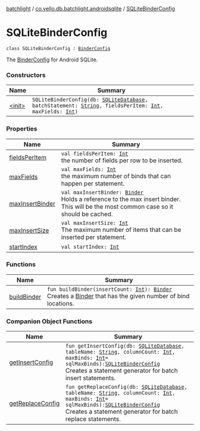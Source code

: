 [batchlight](../../index.md) / [co.yello.db.batchlight.androidsqlite](../index.md) / [SQLiteBinderConfig](index.md)

# SQLiteBinderConfig

`class SQLiteBinderConfig : `[`BinderConfig`](../../co.yello.db.batchlight/-binder-config/index.md)

The [BinderConfig](../../co.yello.db.batchlight/-binder-config/index.md) for Android SQLite.

### Constructors

| Name | Summary |
|---|---|
| [&lt;init&gt;](-init-.md) | `SQLiteBinderConfig(db: `[`SQLiteDatabase`](https://developer.android.com/reference/android/database/sqlite/SQLiteDatabase.html)`, batchStatement: `[`String`](https://kotlinlang.org/api/latest/jvm/stdlib/kotlin/-string/index.html)`, fieldsPerItem: `[`Int`](https://kotlinlang.org/api/latest/jvm/stdlib/kotlin/-int/index.html)`, maxFields: `[`Int`](https://kotlinlang.org/api/latest/jvm/stdlib/kotlin/-int/index.html)`)` |

### Properties

| Name | Summary |
|---|---|
| [fieldsPerItem](fields-per-item.md) | `val fieldsPerItem: `[`Int`](https://kotlinlang.org/api/latest/jvm/stdlib/kotlin/-int/index.html)<br>the number of fields per row to be inserted. |
| [maxFields](max-fields.md) | `val maxFields: `[`Int`](https://kotlinlang.org/api/latest/jvm/stdlib/kotlin/-int/index.html)<br>the maximum number of binds that can happen per statement. |
| [maxInsertBinder](max-insert-binder.md) | `val maxInsertBinder: `[`Binder`](../../co.yello.db.batchlight/-binder/index.md)<br>Holds a reference to the max insert binder. This will be the most common case so it should be cached. |
| [maxInsertSize](max-insert-size.md) | `val maxInsertSize: `[`Int`](https://kotlinlang.org/api/latest/jvm/stdlib/kotlin/-int/index.html)<br>The maximum number of items that can be inserted per statement. |
| [startIndex](start-index.md) | `val startIndex: `[`Int`](https://kotlinlang.org/api/latest/jvm/stdlib/kotlin/-int/index.html) |

### Functions

| Name | Summary |
|---|---|
| [buildBinder](build-binder.md) | `fun buildBinder(insertCount: `[`Int`](https://kotlinlang.org/api/latest/jvm/stdlib/kotlin/-int/index.html)`): `[`Binder`](../../co.yello.db.batchlight/-binder/index.md)<br>Creates a [Binder](../../co.yello.db.batchlight/-binder/index.md) that has the given number of bind locations. |

### Companion Object Functions

| Name | Summary |
|---|---|
| [getInsertConfig](get-insert-config.md) | `fun getInsertConfig(db: `[`SQLiteDatabase`](https://developer.android.com/reference/android/database/sqlite/SQLiteDatabase.html)`, tableName: `[`String`](https://kotlinlang.org/api/latest/jvm/stdlib/kotlin/-string/index.html)`, columnCount: `[`Int`](https://kotlinlang.org/api/latest/jvm/stdlib/kotlin/-int/index.html)`, maxBinds: `[`Int`](https://kotlinlang.org/api/latest/jvm/stdlib/kotlin/-int/index.html)` = sqlMaxBinds): `[`SQLiteBinderConfig`](index.md)<br>Creates a statement generator for batch insert statements. |
| [getReplaceConfig](get-replace-config.md) | `fun getReplaceConfig(db: `[`SQLiteDatabase`](https://developer.android.com/reference/android/database/sqlite/SQLiteDatabase.html)`, tableName: `[`String`](https://kotlinlang.org/api/latest/jvm/stdlib/kotlin/-string/index.html)`, columnCount: `[`Int`](https://kotlinlang.org/api/latest/jvm/stdlib/kotlin/-int/index.html)`, maxBinds: `[`Int`](https://kotlinlang.org/api/latest/jvm/stdlib/kotlin/-int/index.html)` = sqlMaxBinds): `[`SQLiteBinderConfig`](index.md)<br>Creates a statement generator for batch replace statements. |
